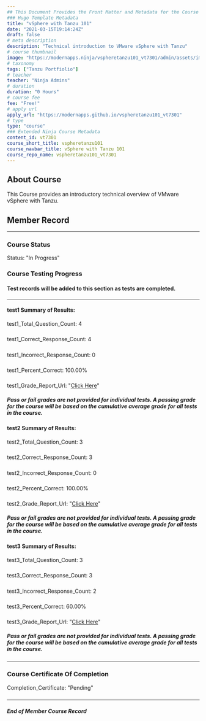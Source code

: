 ```yaml
---
## This Document Provides the Front Matter and Metadata for the Course Information page used in the modernapps.ninja homepage and the member profile page.
### Hugo Template Metadata
title: "vSphere with Tanzu 101"
date: "2021-03-15T19:14:24Z"
draft: false
# meta description
description: "Technical introduction to VMware vSphere with Tanzu"
# course thumbnail
image: "https://modernapps.ninja/vspheretanzu101_vt7301/admin/assets/images/vspheretanzu101_vt7301.jpg"
# taxonomy
tags: ["Tanzu Portfiolio"]
# teacher
teacher: "Ninja Admins"
# duration
duration: "0 Hours"
# course fee
fee: "Free!"
# apply url
apply_url: "https://modernapps.github.io/vspheretanzu101_vt7301"
# type
type: "course"
### Extended Ninja Course Metadata
content_id: vt7301
course_short_title: vspheretanzu101
course_navbar_title: vSphere with Tanzu 101
course_repo_name: vspheretanzu101_vt7301
---  
```

  

## About Course

This Course provides an introductory technical overview of VMware vSphere with Tanzu.

## Member Record  
---  
  
  
### Course Status  

Status: "In Progress"  

### Course Testing Progress  
#### Test records will be added to this section as tests are completed.
  
---  
#### test1 Summary of Results:  
test1_Total_Question_Count: 4
#####  
test1_Correct_Response_Count: 4
#####  
test1_Incorrect_Response_Count: 0
#####  
test1_Percent_Correct: 100.00%
#####  
test1_Grade_Report_Url: "[Click Here](https://github.com/modernappsninjas/maiworld/blob/main/static/userdata/courses/vspheretanzu101_vt7301/grade_report.pr112.test1.md)"
##### Pass or fail grades are not provided for individual tests. A passing grade for the course will be based on the cumulative average grade for all tests in the course.  
#### test2 Summary of Results:  
test2_Total_Question_Count: 3
#####  
test2_Correct_Response_Count: 3
#####  
test2_Incorrect_Response_Count: 0
#####  
test2_Percent_Correct: 100.00%
#####  
test2_Grade_Report_Url: "[Click Here](https://github.com/modernappsninjas/maiworld/blob/main/static/userdata/courses/vspheretanzu101_vt7301/grade_report.pr113.test2.md)"
##### Pass or fail grades are not provided for individual tests. A passing grade for the course will be based on the cumulative average grade for all tests in the course.  
#### test3 Summary of Results:  
test3_Total_Question_Count: 3
#####  
test3_Correct_Response_Count: 3
#####  
test3_Incorrect_Response_Count: 2
#####  
test3_Percent_Correct: 60.00%
#####  
test3_Grade_Report_Url: "[Click Here](https://github.com/modernappsninjas/maiworld/blob/main/static/userdata/courses/vspheretanzu101_vt7301/grade_report.pr124.test3.md)"
##### Pass or fail grades are not provided for individual tests. A passing grade for the course will be based on the cumulative average grade for all tests in the course.  
  
---  
### Course Certificate Of Completion

Completion_Certificate: "Pending"  
#####
---
##### End of Member Course Record